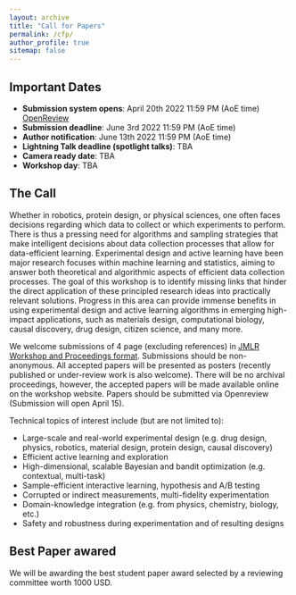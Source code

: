 ```yaml
---
layout: archive
title: "Call for Papers"
permalink: /cfp/
author_profile: true
sitemap: false
---
```


Important Dates
----------------
* **Submission system opens**: April 20th 2022 11:59 PM (AoE time) [OpenReview](...)
* **Submission deadline**: June 3rd 2022 11:59 PM (AoE time)
* **Author notification**: June 13th 2022  11:59 PM (AoE time)
* **Lightning Talk deadline (spotlight talks)**: TBA
* **Camera ready date**: TBA
* **Workshop day**: TBA

The Call
---------
Whether in robotics, protein design, or physical sciences, one often faces decisions regarding which data to collect or which experiments to perform. There is thus a pressing need for algorithms and sampling strategies that make intelligent decisions about data collection processes that allow for data-efficient learning. Experimental design and active learning have been major research focuses within machine learning and statistics, aiming to answer both theoretical and algorithmic aspects of efficient data collection processes. The goal of this workshop is to identify missing links that hinder the direct application of these principled research ideas into practically relevant solutions. Progress in this area can provide immense benefits in using experimental design and active learning algorithms in emerging high-impact applications, such as materials design, computational biology, causal discovery, drug design, citizen science, and many more.

We welcome submissions of 4 page (excluding references) in [JMLR Workshop and Proceedings format](https://www.overleaf.com/latex/templates/template-for-journal-of-machine-learning-research-jmlr-with-jmlr2e-dot-sty/vjcpxhvztrjn). Submissions should be non-anonymous. All accepted papers will be presented as posters (recently published or under-review work is also welcome). There will be no archival proceedings, however, the accepted papers will be made available online on the workshop website. Papers should be submitted via Openreview (Submission will open April 15).

Technical topics of interest include (but are not limited to):
- Large-scale and real-world experimental design
(e.g. drug design, physics, robotics, material design, protein design, causal discovery)
- Efficient active learning and exploration
- High-dimensional, scalable Bayesian and bandit optimization (e.g. contextual, multi-task)
- Sample-efficient interactive learning, hypothesis and A/B testing
- Corrupted or indirect measurements, multi-fidelity experimentation
- Domain-knowledge integration (e.g. from physics, chemistry, biology, etc.)
- Safety and robustness during experimentation and of resulting designs


Best Paper awared
---------
We will be awarding the best student paper award selected by a reviewing committee worth 1000 USD.


<!--
## Camera-Ready Instructions
Camera-ready papers should be at most 4 pages (excluding references and appendix), using the [customized JMLR template linked here](camera_ready_jmlr_tex_template.zip).
All papers must be sent by **July 15, 2020, 11:59 PM (Anywhere on Earth)** to the following email address: realml.icml2020@gmail.com

Note that there will be no archival proceedings. However, the camera-ready papers will be made available on the workshop website.


## Lightning Talk Instructions
During the workshop, we will host a round of lightning talks for all accepted papers, where an author from each paper will have the chance to talk about their work live via Zoom, for up to 2 minutes (using slides). Slides must be in PDF format, and sent to organizers in advance, by July 15. Organizers will click through slides while authors speak. Slides will be made available on the workshop website.
Here are the key details:
* **Talk date/time:** 5:10 - 6:40 PM UTC on the day of the workshop (July 18, 2020).
* **Talk details:** Each talk should be under 2 minutes, using any number of slides. Talks should summarize the main ideas and results of the paper. During each talk, organizers will click through slides while authors speak.
* **Slide format:** Slides should be in PDF format.
* **Submitting slides:** Slides must be sent by **July 15, 2020 (end of day, Anywhere on Earth)** to the following email address: realml.icml2020@gmail.com

Note that we are hosting lightning talks in lieu of a poster session. However, for authors who wish to make and share a poster, we will provide a way for posters to be shared on our website. If you wish to do this, please email us at realml.icml2020@gmail.com. -->
